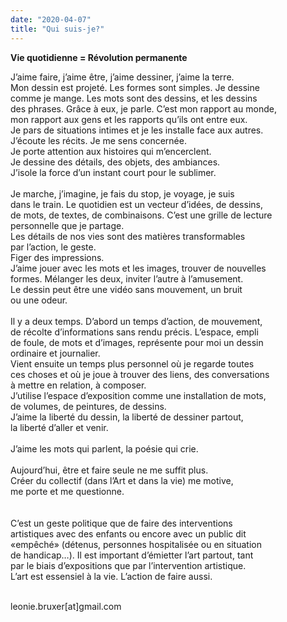 ```yaml
---
date: "2020-04-07"
title: "Qui suis-je?"
---
```

<b>Vie quotidienne = Révolution permanente</b>
<p class="text">
J’aime faire, j’aime être, j’aime dessiner, j’aime la terre.</br>
Mon dessin est projeté. Les formes sont simples. Je dessine</br>
comme je mange. Les mots sont des dessins, et les dessins</br>
des phrases. Grâce à eux, je parle. C’est mon rapport au monde,</br>
mon rapport aux gens et les rapports qu’ils ont entre eux.</br>
Je pars de situations intimes et je les installe face aux autres.</br>
J’écoute les récits. Je me sens concernée.</br>
Je porte attention aux histoires qui m’encerclent.</br>
Je dessine des détails, des objets, des ambiances.</br>
J’isole la force d’un instant court pour le sublimer.</br>
</br>
Je marche, j’imagine, je fais du stop, je voyage, je suis</br>
dans le train. Le quotidien est un vecteur d’idées, de dessins,</br>
de mots, de textes, de combinaisons. C’est une grille de lecture</br>
personnelle que je partage.</br>
Les détails de nos vies sont des matières transformables</br>
par l’action, le geste.</br>
Figer des impressions.</br>
J’aime jouer avec les mots et les images, trouver de nouvelles</br>
formes. Mélanger les deux, inviter l’autre à l’amusement.</br>
Le dessin peut être une vidéo sans mouvement, un bruit</br>
ou une odeur.</br>
</br>
Il y a deux temps. D’abord un temps d’action, de mouvement,</br>
de récolte d’informations sans rendu précis. L’espace, empli</br>
de foule, de mots et d’images, représente pour moi un dessin</br>
ordinaire et journalier.</br>
Vient ensuite un temps plus personnel où je regarde toutes</br>
ces choses et où je joue à trouver des liens, des conversations</br>
à mettre en relation, à composer.</br>
J’utilise l’espace d’exposition comme une installation de mots,</br>
de volumes, de peintures, de dessins.</br>
J’aime la liberté du dessin, la liberté de dessiner partout,</br>
la liberté d’aller et venir.</br>
</br>
J’aime les mots qui parlent, la poésie qui crie.</br>
</br>
Aujourd’hui, être et faire seule ne me suffit plus.</br>
Créer du collectif (dans l’Art et dans la vie) me motive,</br>
me porte et me questionne.</br>
</br>
</br>
C’est un geste politique que de faire des interventions</br>
artistiques avec des enfants ou encore avec un public dit</br>
«empêché» (détenus, personnes hospitalisée ou en situation</br>
de handicap…). Il est important d’émietter l’art partout, tant</br>
par le biais d’expositions que par l’intervention artistique.</br>
L’art est essensiel à la vie. L’action de faire aussi.</br>
</br>
</p>

leonie.bruxer[at]gmail.com
